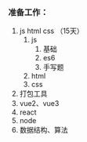 ### 准备工作：

1. js html css （15天）
   1. js 
      1. 基础
      2. es6
      3. 手写题
   2. html
   3. css
2. 打包工具
2. vue2、vue3
3. react
4. node
5. 数据结构、算法